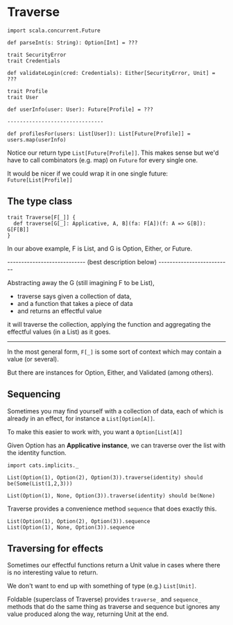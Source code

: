 # Traverse

```
import scala.concurrent.Future

def parseInt(s: String): Option[Int] = ???

trait SecurityError
trait Credentials

def validateLogin(cred: Credentials): Either[SecurityError, Unit] = ???

trait Profile
trait User

def userInfo(user: User): Future[Profile] = ???

-------------------------------

def profilesFor(users: List[User]): List[Future[Profile]] = users.map(userInfo)
```

Notice our return type `List[Future[Profile]]`.
This makes sense but we'd have to call combinators (e.g. map) on `Future`
for every single one.

It would be nicer if we could wrap it in one single future:
`Future[List[Profile]]`

## The type class

```
trait Traverse[F[_]] {
  def traverse[G[_]: Applicative, A, B](fa: F[A])(f: A => G[B]): G[F[B]]
}
```

In our above example, F is List, and G is Option, Either, or Future.

---------------------------- (best description below) -------------------------- 
 
Abstracting away the G (still imagining F to be List),

- traverse says given a collection of data, 
- and a function that takes a piece of data 
- and returns an effectful value

it will traverse the collection, applying the function
and aggregating the effectful values (in a List) as it goes.

---------------------------------------------------------------

In the most general form, `F[_]` is some sort of context which may contain a value (or several).

But there are instances for Option, Either, and Validated (among others).

## Sequencing

Sometimes you may find yourself with a collection of data, 
each of which is already in an effect, 
for instance a `List[Option[A]]`. 

To make this easier to work with, you want a `Option[List[A]]`

Given Option has an **Applicative instance**,
we can traverse over the list with the identity function.

```
import cats.implicits._

List(Option(1), Option(2), Option(3)).traverse(identity) should be(Some(List(1,2,3)))

List(Option(1), None, Option(3)).traverse(identity) should be(None)
```

Traverse provides a convenience method `sequence` that does exactly this.

```
List(Option(1), Option(2), Option(3)).sequence
List(Option(1), None, Option(3)).sequence
```

## Traversing for effects

Sometimes our effectful functions return a Unit value in cases where there is no interesting value to return.

We don't want to end up with something of type (e.g.) `List[Unit]`.

Foldable (superclass of Traverse) provides `traverse_` and `sequence_` methods that do the same thing as traverse
 and sequence but ignores any value produced along the way,
 returning Unit at the end.
 

 